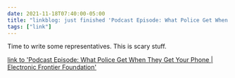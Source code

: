 ```yaml
---
date: 2021-11-18T07:40:00-05:00
title: "linkblog: just finished 'Podcast Episode: What Police Get When They Get Your Phone | Electronic Frontier Foundation'"
tags: ["link"]
---
```

Time to write some representatives. This is scary stuff.
 
[link to 'Podcast Episode: What Police Get When They Get Your Phone | Electronic Frontier Foundation'](https://www.eff.org/deeplinks/2021/11/podcast-episode-what-police-get-when-they-get-your-phone)
